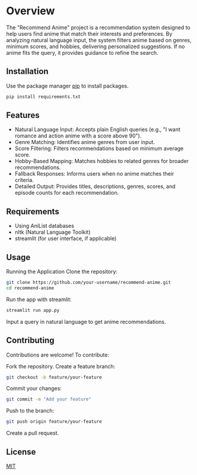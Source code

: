 # Overview

The "Recommend Anime" project is a recommendation system designed to help users find anime that match their interests and preferences. By analyzing natural language input, the system filters anime based on genres, minimum scores, and hobbies, delivering personalized suggestions. If no anime fits the query, it provides guidance to refine the search.



## Installation

Use the package manager [pip](https://pip.pypa.io/en/stable/) to install packages.

```bash
pip install requirements.txt
```
## Features
- Natural Language Input: Accepts plain English queries (e.g., "I want romance and action anime with a score above 90").
- Genre Matching: Identifies anime genres from user input.
- Score Filtering: Filters recommendations based on minimum average score.
- Hobby-Based Mapping: Matches hobbies to related genres for broader recommendations.
- Fallback Responses: Informs users when no anime matches their criteria.
- Detailed Output: Provides titles, descriptions, genres, scores, and episode counts for each recommendation.

## Requirements

- Using AniList databases
- nltk (Natural Language Toolkit)
- streamlit (for user interface, if applicable)
## Usage
Running the Application
Clone the repository:

```bash
git clone https://github.com/your-username/recommend-anime.git
cd recommend-anime
```
Run the app with streamlit:

```bash
streamlit run app.py
```
Input a query in natural language to get anime recommendations.

## Contributing
Contributions are welcome! To contribute:

Fork the repository.
Create a feature branch:
```bash
git checkout -b feature/your-feature
```
Commit your changes:
```bash
git commit -m "Add your feature"
```
Push to the branch:
```bash
git push origin feature/your-feature
```
Create a pull request.
## License

[MIT](https://choosealicense.com/licenses/mit/)
